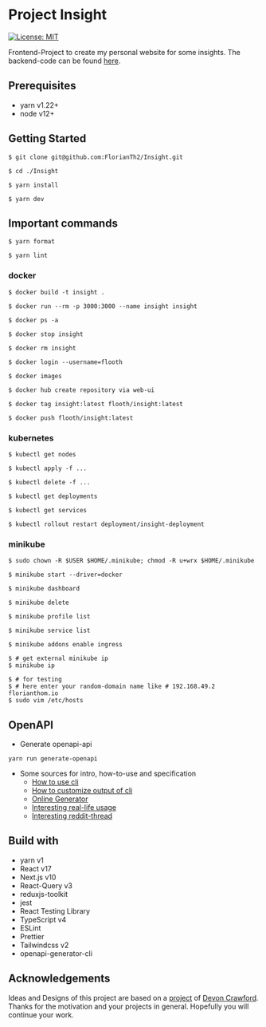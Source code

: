 # Project Insight

[![License: MIT](https://img.shields.io/badge/License-MIT-green.svg)](https://opensource.org/licenses/MIT)

Frontend-Project to create my personal website for some insights. The backend-code can be found [here](https://github.com/florianthom/Insight-Backend).

## Prerequisites

-   yarn v1.22+
-   node v12+

## Getting Started

`$ git clone git@github.com:FlorianTh2/Insight.git`

`$ cd ./Insight`

`$ yarn install`

`$ yarn dev`

## Important commands

`$ yarn format`

`$ yarn lint`

### docker

`$ docker build -t insight .`

`$ docker run --rm -p 3000:3000 --name insight insight`

`$ docker ps -a`

`$ docker stop insight`

`$ docker rm insight`

`$ docker login --username=flooth`

`$ docker images`

`$ docker hub create repository via web-ui`

`$ docker tag insight:latest flooth/insight:latest`

`$ docker push flooth/insight:latest`

### kubernetes

`$ kubectl get nodes`

`$ kubectl apply -f ...`

`$ kubectl delete -f ...`

`$ kubectl get deployments`

`$ kubectl get services`

`$ kubectl rollout restart deployment/insight-deployment`


### minikube

`$ sudo chown -R $USER $HOME/.minikube; chmod -R u+wrx $HOME/.minikube`

`$ minikube start --driver=docker`

`$ minikube dashboard`

`$ minikube delete`

`$ minikube profile list`

`$ minikube service list`

`$ minikube addons enable ingress`

```
$ # get external minikube ip
$ minikube ip
```

```
$ # for testing
$ # here enter your random-domain name like # 192.168.49.2 florianthom.io
$ sudo vim /etc/hosts
```

## OpenAPI

- Generate openapi-api

`yarn run generate-openapi`

- Some sources for intro, how-to-use and specification
  - [How to use cli](https://openapi-generator.tech/docs/usage/)
  - [How to customize output of cli](https://openapi-generator.tech/docs/customization/)
  - [Online Generator](http://api.openapi-generator.tech/index.html)
  - [Interesting real-life usage](https://www.mokkapps.de/blog/how-to-generate-angular-and-spring-code-from-open-api-specification/)
  - [Interesting reddit-thread](https://www.reddit.com/r/typescript/comments/dhg9yv/do_you_use_any_swagger_generators_to_communicate/)

## Build with

-   yarn v1
-   React v17
-   Next.js v10
-   React-Query v3
-   reduxjs-toolkit
-   jest
-   React Testing Library
-   TypeScript v4
-   ESLint
-   Prettier
-   Tailwindcss v2
-   openapi-generator-cli

## Acknowledgements
Ideas and Designs of this project are based on a [project](https://www.youtube.com/watch?v=SC7lLm6QAb8&t=328s&ab_channel=DevonCrawford) of [Devon Crawford](https://github.com/DevonCrawford).
Thanks for the motivation and your projects in general. Hopefully you will continue your work.
